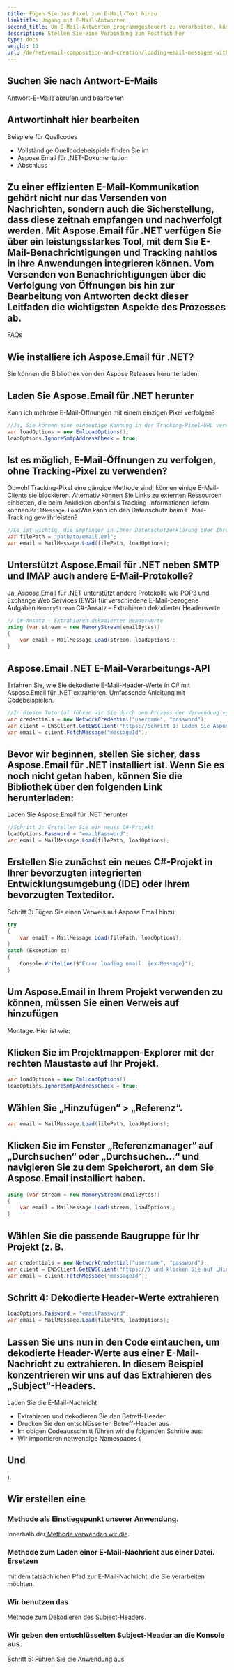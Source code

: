 ```yaml
---
title: Fügen Sie das Pixel zum E-Mail-Text hinzu
linktitle: Umgang mit E-Mail-Antworten
second_title: Um E-Mail-Antworten programmgesteuert zu verarbeiten, können Sie den Posteingang überwachen, in dem Antworten erwartet werden, und deren Inhalt extrahieren. Hier ist ein vereinfachtes Beispiel:
description: Stellen Sie eine Verbindung zum Postfach her
type: docs
weight: 11
url: /de/net/email-composition-and-creation/loading-email-messages-with-load-options-in-csharp/
---
```


##  Suchen Sie nach Antwort-E-Mails

 Antwort-E-Mails abrufen und bearbeiten

##  Antwortinhalt hier bearbeiten

Beispiele für Quellcodes

-  Vollständige Quellcodebeispiele finden Sie im
- Aspose.Email für .NET-Dokumentation
- Abschluss

## Zu einer effizienten E-Mail-Kommunikation gehört nicht nur das Versenden von Nachrichten, sondern auch die Sicherstellung, dass diese zeitnah empfangen und nachverfolgt werden. Mit Aspose.Email für .NET verfügen Sie über ein leistungsstarkes Tool, mit dem Sie E-Mail-Benachrichtigungen und Tracking nahtlos in Ihre Anwendungen integrieren können. Vom Versenden von Benachrichtigungen über die Verfolgung von Öffnungen bis hin zur Bearbeitung von Antworten deckt dieser Leitfaden die wichtigsten Aspekte des Prozesses ab.

FAQs

## Wie installiere ich Aspose.Email für .NET?

 Sie können die Bibliothek von den Aspose Releases herunterladen:

## Laden Sie Aspose.Email für .NET herunter

Kann ich mehrere E-Mail-Öffnungen mit einem einzigen Pixel verfolgen?

```csharp
//Ja, Sie können eine eindeutige Kennung in der Tracking-Pixel-URL verwenden, um zwischen verschiedenen E-Mails zu unterscheiden und deren Öffnungen einzeln zu verfolgen.
var loadOptions = new EmlLoadOptions();
loadOptions.IgnoreSmtpAddressCheck = true;
```

## Ist es möglich, E-Mail-Öffnungen zu verfolgen, ohne Tracking-Pixel zu verwenden?

Obwohl Tracking-Pixel eine gängige Methode sind, können einige E-Mail-Clients sie blockieren. Alternativ können Sie Links zu externen Ressourcen einbetten, die beim Anklicken ebenfalls Tracking-Informationen liefern können.`MailMessage.Load`Wie kann ich den Datenschutz beim E-Mail-Tracking gewährleisten?

```csharp
//Es ist wichtig, die Empfänger in Ihrer Datenschutzerklärung oder Ihren Nutzungsbedingungen über das E-Mail-Tracking zu informieren. Erwägen Sie außerdem, den Empfängern die Möglichkeit zu geben, die Nachverfolgung zu deaktivieren.
var filePath = "path/to/email.eml";
var email = MailMessage.Load(filePath, loadOptions);
```

## Unterstützt Aspose.Email für .NET neben SMTP und IMAP auch andere E-Mail-Protokolle?

Ja, Aspose.Email für .NET unterstützt andere Protokolle wie POP3 und Exchange Web Services (EWS) für verschiedene E-Mail-bezogene Aufgaben.`MemoryStream` C#-Ansatz – Extrahieren dekodierter Headerwerte

```csharp
// C#-Ansatz – Extrahieren dekodierter Headerwerte
using (var stream = new MemoryStream(emailBytes))
{
    var email = MailMessage.Load(stream, loadOptions);
}
```

##  Aspose.Email .NET E-Mail-Verarbeitungs-API

 Erfahren Sie, wie Sie dekodierte E-Mail-Header-Werte in C# mit Aspose.Email für .NET extrahieren. Umfassende Anleitung mit Codebeispielen.

```csharp
//In diesem Tutorial führen wir Sie durch den Prozess der Verwendung von Aspose.Email für .NET zum Extrahieren dekodierter Headerwerte aus E-Mail-Nachrichten. Aspose.Email für .NET ist eine robuste Bibliothek, die es Entwicklern ermöglicht, mit verschiedenen Aspekten von E-Mail-Nachrichten zu arbeiten, einschließlich des Lesens und Bearbeitens von E-Mail-Headern.
var credentials = new NetworkCredential("username", "password");
var client = EWSClient.GetEWSClient("https://Schritt 1: Laden Sie Aspose.Email für .NET herunter und installieren Sie es
var email = client.FetchMessage("messageId");
```

##  Bevor wir beginnen, stellen Sie sicher, dass Aspose.Email für .NET installiert ist. Wenn Sie es noch nicht getan haben, können Sie die Bibliothek über den folgenden Link herunterladen:

Laden Sie Aspose.Email für .NET herunter

```csharp
//Schritt 2: Erstellen Sie ein neues C#-Projekt
loadOptions.Password = "emailPassword";
var email = MailMessage.Load(filePath, loadOptions);
```

## Erstellen Sie zunächst ein neues C#-Projekt in Ihrer bevorzugten integrierten Entwicklungsumgebung (IDE) oder Ihrem bevorzugten Texteditor.

Schritt 3: Fügen Sie einen Verweis auf Aspose.Email hinzu

```csharp
try
{
    var email = MailMessage.Load(filePath, loadOptions);
}
catch (Exception ex)
{
    Console.WriteLine($"Error loading email: {ex.Message}");
}
```

##  Um Aspose.Email in Ihrem Projekt verwenden zu können, müssen Sie einen Verweis auf hinzufügen

 Montage. Hier ist wie:

## Klicken Sie im Projektmappen-Explorer mit der rechten Maustaste auf Ihr Projekt.

```csharp
var loadOptions = new EmlLoadOptions();
loadOptions.IgnoreSmtpAddressCheck = true;
```

## Wählen Sie „Hinzufügen“ > „Referenz“.

```csharp
var email = MailMessage.Load(filePath, loadOptions);
```

## Klicken Sie im Fenster „Referenzmanager“ auf „Durchsuchen“ oder „Durchsuchen…“ und navigieren Sie zu dem Speicherort, an dem Sie Aspose.Email installiert haben.

```csharp
using (var stream = new MemoryStream(emailBytes))
{
    var email = MailMessage.Load(stream, loadOptions);
}
```

##  Wählen Sie die passende Baugruppe für Ihr Projekt (z. B.

```csharp
var credentials = new NetworkCredential("username", "password");
var client = EWSClient.GetEWSClient("https://) und klicken Sie auf „Hinzufügen“.
var email = client.FetchMessage("messageId");
```

## Schritt 4: Dekodierte Header-Werte extrahieren

```csharp
loadOptions.Password = "emailPassword";
var email = MailMessage.Load(filePath, loadOptions);
```

## Lassen Sie uns nun in den Code eintauchen, um dekodierte Header-Werte aus einer E-Mail-Nachricht zu extrahieren. In diesem Beispiel konzentrieren wir uns auf das Extrahieren des „Subject“-Headers.

 Laden Sie die E-Mail-Nachricht

-  Extrahieren und dekodieren Sie den Betreff-Header
-  Drucken Sie den entschlüsselten Betreff-Header aus
- Im obigen Codeausschnitt führen wir die folgenden Schritte aus:
- Wir importieren notwendige Namespaces (

##  Und

).

##  Wir erstellen eine

###  Methode als Einstiegspunkt unserer Anwendung.

 Innerhalb der[ Methode verwenden wir die](https://releases.aspose.com/email/net).

###  Methode zum Laden einer E-Mail-Nachricht aus einer Datei. Ersetzen

 mit dem tatsächlichen Pfad zur E-Mail-Nachricht, die Sie verarbeiten möchten.

###  Wir benutzen das

 Methode zum Dekodieren des Subject-Headers.

### Wir geben den entschlüsselten Subject-Header an die Konsole aus.

Schritt 5: Führen Sie die Anwendung aus